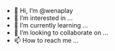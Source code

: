 - 👋 Hi, I’m @wenaplay
- 👀 I’m interested in ...
- 🌱 I’m currently learning ...
- 💞️ I’m looking to collaborate on ...
- 📫 How to reach me ...

<!---
wenaplay/wenaplay is a ✨ special ✨ repository because its `README.md` (this file) appears on your GitHub profile.
You can click the Preview link to take a look at your changes.
--->
